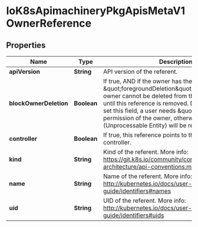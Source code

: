
# IoK8sApimachineryPkgApisMetaV1OwnerReference

## Properties
Name | Type | Description | Notes
------------ | ------------- | ------------- | -------------
**apiVersion** | **String** | API version of the referent. | 
**blockOwnerDeletion** | **Boolean** | If true, AND if the owner has the \&quot;foregroundDeletion\&quot; finalizer, then the owner cannot be deleted from the key-value store until this reference is removed. Defaults to false. To set this field, a user needs \&quot;delete\&quot; permission of the owner, otherwise 422 (Unprocessable Entity) will be returned. |  [optional]
**controller** | **Boolean** | If true, this reference points to the managing controller. |  [optional]
**kind** | **String** | Kind of the referent. More info: https://git.k8s.io/community/contributors/devel/sig-architecture/api-conventions.md#types-kinds | 
**name** | **String** | Name of the referent. More info: http://kubernetes.io/docs/user-guide/identifiers#names | 
**uid** | **String** | UID of the referent. More info: http://kubernetes.io/docs/user-guide/identifiers#uids | 




